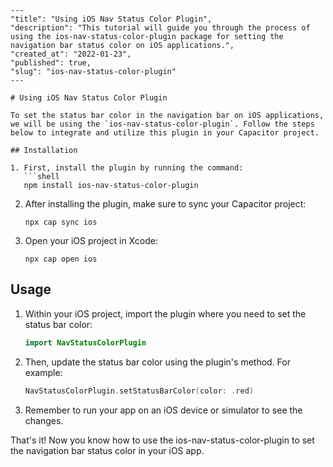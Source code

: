 ```
---
"title": "Using iOS Nav Status Color Plugin",
"description": "This tutorial will guide you through the process of using the ios-nav-status-color-plugin package for setting the navigation bar status color on iOS applications.",
"created_at": "2022-01-23",
"published": true,
"slug": "ios-nav-status-color-plugin"
---

# Using iOS Nav Status Color Plugin

To set the status bar color in the navigation bar on iOS applications, we will be using the `ios-nav-status-color-plugin`. Follow the steps below to integrate and utilize this plugin in your Capacitor project.

## Installation

1. First, install the plugin by running the command:
   ```shell
   npm install ios-nav-status-color-plugin
   ```

2. After installing the plugin, make sure to sync your Capacitor project:
   ```shell
   npx cap sync ios
   ```

3. Open your iOS project in Xcode:
   ```shell
   npx cap open ios
   ```

## Usage

1. Within your iOS project, import the plugin where you need to set the status bar color:
   ```swift
   import NavStatusColorPlugin
   ```

2. Then, update the status bar color using the plugin's method. For example:
   ```swift
   NavStatusColorPlugin.setStatusBarColor(color: .red)
   ```

3. Remember to run your app on an iOS device or simulator to see the changes.

That's it! Now you know how to use the ios-nav-status-color-plugin to set the navigation bar status color in your iOS app.
```